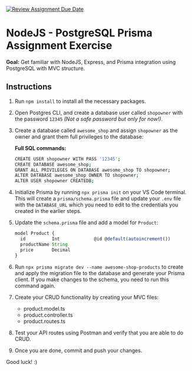 [![Review Assignment Due Date](https://classroom.github.com/assets/deadline-readme-button-22041afd0340ce965d47ae6ef1cefeee28c7c493a6346c4f15d667ab976d596c.svg)](https://classroom.github.com/a/U3S4T63a)
# NodeJS - PostgreSQL Prisma Assignment Exercise

**Goal:** Get familiar with NodeJS, Express, and Prisma integration using PostgreSQL with MVC structure.

## Instructions

1. Run `npm install` to install all the necessary packages.
2. Open Postgres CLI, and create a database user called `shopowner` with the password `12345` *(Not a safe password but only for now!)*.
3. Create a database called `awesome_shop` and assign `shopowner` as the owner and grant them full privileges to the database:

    **Full SQL commands:**

    ```bash
    CREATE USER shopowner WITH PASS '12345';
    CREATE DATABASE awesome_shop;
    GRANT ALL PRIVILEGES ON DATABASE awesome_shop TO shopowner;
    ALTER DATABASE awesome_shop OWNER TO shopowner;
    ALTER USER shopowner CREATEDB;
    ```

4. Initialize Prisma by running `npx prisma init` on your VS Code terminal. This will create a `prisma/schema.prisma` file and update your `.env` file with the `DATABASE_URL` which you need to edit to the credentials you created in the earlier steps.
5. Update the `schema.prisma` file and add a model for `Product`:

    ```ts
    model Product {
      id          Int             @id @default(autoincrement())
      productName String
      price       Decimal
    }
    ```

6. Run `npx prisma migrate dev --name awesome-shop-products` to create and apply the migration file to the database and generate your Prisma client. If you make changes to the schema, you need to run this command again.
7. Create your CRUD functionality by creating your MVC files:

    - product.model.ts
    - product.controller.ts
    - product.routes.ts

8. Test your API routes using Postman and verify that you are able to do CRUD.
9. Once you are done, commit and push your changes.

Good luck! :)
